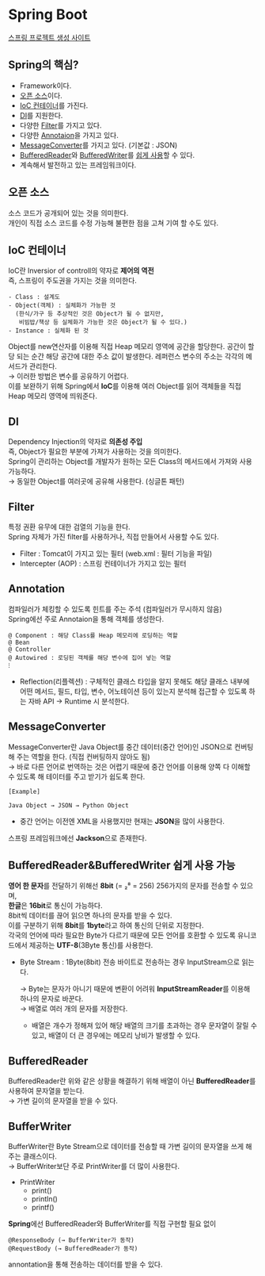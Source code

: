 # Spring Boot
[스프링 프로젝트 생성 사이트](https://start.spring.io/)

## Spring의 핵심?
* Framework이다.
* [오픈 소스](https://github.com/elilly00/TIL/blob/main/Spring/00.Spring%20Boot.md#%EC%98%A4%ED%94%88-%EC%86%8C%EC%8A%A4)이다.
* [IoC 컨테이너](https://github.com/elilly00/TIL/blob/main/Spring/00.Spring%20Boot.md#ioc-%EC%BB%A8%ED%85%8C%EC%9D%B4%EB%84%88)를 가진다.
* [DI](https://github.com/elilly00/TIL/blob/main/Spring/00.Spring%20Boot.md#di)를 지원한다.
* 다양한 [Filter](https://github.com/elilly00/TIL/blob/main/Spring/00.Spring%20Boot.md#filter)를 가지고 있다.
* 다양한 [Annotaion](https://github.com/elilly00/TIL/blob/main/Spring/00.Spring%20Boot.md#annotation)을 가지고 있다.
* [MessageConverter](https://github.com/elilly00/TIL/blob/main/Spring/00.Spring%20Boot.md#messageconverter)를 가지고 있다. (기본값 : JSON)
* [BufferedReader](https://github.com/elilly00/TIL/blob/main/Spring/00.Spring%20Boot.md#bufferedreader)와 [BufferedWriter](https://github.com/elilly00/TIL/blob/main/Spring/00.Spring%20Boot.md#bufferwriter)를 [쉽게 사용](https://github.com/elilly00/TIL/blob/main/Spring/00.Spring%20Boot.md#bufferedreaderbufferedwriter-%EC%89%BD%EA%B2%8C-%EC%82%AC%EC%9A%A9-%EA%B0%80%EB%8A%A5)할 수 있다.
* 계속해서 발전하고 있는 프레임워크이다.

## 오픈 소스
소스 코드가 공개되어 있는 것을 의미한다. <br/>
개인이 직접 소스 코드를 수정 가능해 불편한 점을 고쳐 기여 할 수도 있다.

## IoC 컨테이너
IoC란 Inversior of controll의 약자로 <b>제어의 역전</b> <br/>
즉, 스프링이 주도권을 가지는 것을 의미한다.
```
- Class : 설계도
- Object(객체) : 실체화가 가능한 것 
  (한식/가구 등 추상적인 것은 Object가 될 수 없지만, 
   비빔밥/책상 등 실체화가 가능한 것은 Object가 될 수 있다.)
- Instance : 실체화 된 것
```
Object를 new연산자를 이용해 직접 Heap 메모리 영역에 공간을 할당한다. 공간이 할당 되는 순간 해당 공간에 대한 주소 값이 발생한다. 레퍼런스 변수의 주소는 각각의 메서드가 관리한다. <br/>
→ 이러한 방법은 변수를 공유하기 어렵다. <br/>
  이를 보완하기 위해 Spring에서 <b>IoC</b>를 이용해 여러 Object를 읽어 객체들을 직접 Heap 메모리 영역에 띄워준다.

## DI
Dependency Injection의 약자로 <b>의존성 주입</b><br/>
즉, Object가 필요한 부분에 가져가 사용하는 것을 의미한다.<br/>
Spring이 관리하는 Object를 개발자가 원하는 모든 Class의 메서드에서 가져와 사용 가능하다. <br/>
→ 동일한 Object를 여러곳에 공유해 사용한다. (싱글톤 패턴) <br/>

## Filter
특정 권환 유무에 대한 검열의 기능을 한다. <br/>
Spring 자체가 가진 filter를 사용하거나, 직접 만들어서 사용할 수도 있다. <br/>
* Filter : Tomcat이 가지고 있는 필터 (web.xml : 필터 기능을 파일)
* Intercepter (AOP) : 스프링 컨테이너가 가지고 있는 필터

## Annotation
컴파일러가 체킹할 수 있도록 힌트를 주는 주석 (컴파일러가 무시하지 않음) <br/>
Spring에선 주로 Annotaion을 통해 객체를 생성한다. 
```
@ Component : 해당 Class를 Heap 메모리에 로딩하는 역할
@ Bean
@ Controller 
@ Autowired : 로딩된 객체를 해당 변수에 집어 넣는 역할
⁝
```
* Reflection(리플렉션) : 구체적인 클래스 타입을 알지 못해도 해당 클래스 내부에 어떤 메서드, 필드, 타입, 변수, 어노테이션 등이 있는지 분석해 접근할 수 있도록 하는 자바 API
→ Runtime 시 분석한다.

## MessageConverter
MessageConverter란 Java Object를 중간 데이터(중간 언어)인 JSON으로 컨버팅해 주는 역할을 한다. (직접 컨버팅하지 않아도 됨) <br/>
→ 바로 다른 언어로 번역하는 것은 어렵기 때문에 중간 언어를 이용해 양쪽 다 이해할 수 있도록 해 테이터를 주고 받기가 쉽도록 한다.
```
[Example]

Java Object → JSON → Python Object
```
 * 중간 언어는 이전엔 XML을 사용했지만 현재는 <b>JSON</b>을 많이 사용한다. <br/>

스프링 프레임워크에선 <b>Jackson</b>으로 존재한다. 
## BufferedReader&BufferedWriter 쉽게 사용 가능
<b>영어 한 문자</b>를 전달하기 위해선 <b>8bit</b> (= ₂⁸ = 256) 256가지의 문자를 전송할 수 있으며, <br/> 
<b>한글</b>은 <b>16bit</b>로 통신이 가능하다. <br/>
8bit씩 데이터를 끊어 읽으면 하나의 문자를 받을 수 있다. <br/> 
이를 구분하기 위해 <b>8bit</b>를 <b>1byte</b>라고 하여 통신의 단위로 지정한다. <br/>
각국의 언어에 따라 필요한 Byte가 다르기 때문에 모든 언어를 호환할 수 있도록 유니코드에서 제공하는 <b>UTF-8</b>(3Byte 통신)를 사용한다. <br/>

* Byte Stream : 1Byte(8bit) 전송 바이트로 전송하는 경우 InputStream으로 읽는다. <br/>

  → Byte는 문자가 아니기 때문에 변환이 어려워 <b>InputStreamReader</b>를 이용해 하나의 문자로 바꾼다. <br/> 
  → 배열로 여러 개의 문자를 저장한다. <br/>
   * 배열은 개수가 정해져 있어 해당 배열의 크기를 초과하는 경우 문자열이 잘릴 수 있고, 배열이 더 큰 경우에는 메모리 낭비가 발생할 수 있다.

## BufferedReader
BufferedReader란 위와 같은 상황을 해결하기 위해 배열이 아닌 <b>BufferedReader</b>를 사용하여 문자열을 받는다. <br/>
→ 가변 길이의 문자열을 받을 수 있다.

## BufferWriter
BufferWriter란 Byte Stream으로 데이터를 전송할 때 가변 길이의 문자열을 쓰게 해 주는 클래스이다.<br/>
→ BufferWriter보단 주로 PrintWriter를 더 많이 사용한다.
* PrintWriter
  * print()
  * println()
  * printf()

<b>Spring</b>에선 BufferedReader와 BufferWriter를 직접 구현할 필요 없이 <br/>
```
@ResponseBody (→ BufferWriter가 동작) 
@RequestBody (→ BufferedReader가 동작)
```
annontation을 통해 전송하는 데이터를 받을 수 있다.




